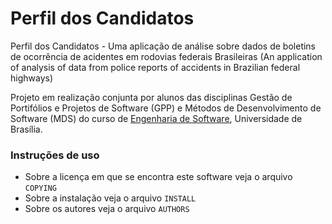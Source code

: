 Perfil dos Candidatos
====================

Perfil dos Candidatos - Uma aplicação de análise sobre dados de boletins de ocorrência de acidentes em rodovias federais Brasileiras (An application of analysis of data from police reports of accidents in Brazilian federal highways)

Projeto em realização conjunta por alunos das disciplinas Gestão de Portifólios e Projetos de Software (GPP) e Métodos de Desenvolvimento de Software (MDS) do curso de [Engenharia de Software](http://fga.unb.br/cursos/engenharia-de-software), Universidade de Brasília.

### Instruções de uso
* Sobre a licença em que se encontra este software veja o arquivo `COPYING`
* Sobre a instalação veja o arquivo `INSTALL`
* Sobre os autores veja o arquivo `AUTHORS`
